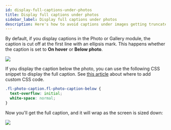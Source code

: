```yaml
---
id: display-full-captions-under-photos
title: Display full captions under photos
sidebar_label: Display full captions under photos
description: Here's how to avoid captions under images getting truncated in the Photo or Gallery module.
---
```


By default, if you display captions in the Photo or Gallery module, the
caption is cut off at the first line with an ellipsis mark. This happens
whether the caption is set to **On hover** or **Below photo**.

![](/img/how-to-tips-display-full-caption-1.jpg)

If you display the caption below the photo, you can use the following CSS
snippet to display the full caption. See [this article](/beaver-builder/styles/custom-code.md) about where to add custom CSS code.

```css
.fl-photo-caption.fl-photo-caption-below {
  text-overflow: initial;
  white-space: normal;
}
```

Now you'll get the full caption, and it will wrap as the screen is sized down:

![](/img/how-to-tips-display-full-caption-2.jpg)
